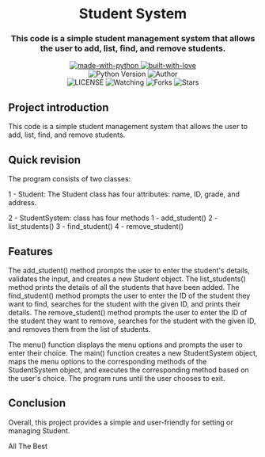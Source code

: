 <h1 align="center"> 
    Student System
</h1>

<h3 align="center"> 
    This code is a simple student management system that allows the user to add, list, find, and remove students. 
</h3>

<p align="center">
    <a href="https://python.org">
        <img src="http://forthebadge.com/images/badges/made-with-python.svg" alt="made-with-python">
    </a>
    <a href="https://GitHub.com/MeshariRed">
        <img src="http://ForTheBadge.com/images/badges/built-with-love.svg" alt="built-with-love">
    </a> <br>
    <img src="https://img.shields.io/badge/python-3.9-green?style=for-the-badge&logo=appveyor" alt="Python Version">
    <img title="Author" src="https://img.shields.io/badge/Author-MeshariRed-blue.svg?color=54aeff&style=for-the-badge&logo=github" /><br>
    <img src="https://img.shields.io/github/license/MeshariRed/StudentSystem.svg" alt="LICENSE">
    <img src="https://img.shields.io/github/watchers/MeshariRed/StudentSystem.svg" alt="Watching">
    <img src="https://img.shields.io/github/forks/MeshariRed/StudentSystem.svg" alt="Forks">
    <img src="https://img.shields.io/github/stars/MeshariRed/StudentSystem.svg" alt="Stars">
</p>

## Project introduction
This code is a simple student management system that allows the user to add, list, find, and remove students. 



## Quick revision
The program consists of two classes:

1 - Student: 
The Student class has four attributes: name, ID, grade, and address.


2 - StudentSystem: class has four methods
1 - add_student()
2 - list_students()
3 - find_student()
4 - remove_student()



## Features 
The add_student() method prompts the user to enter the student's details, validates the input, and creates a new Student object.
The list_students() method prints the details of all the students that have been added.
The find_student() method prompts the user to enter the ID of the student they want to find, searches for the student with the given ID, and prints their details.
The remove_student() method prompts the user to enter the ID of the student they want to remove, searches for the student with the given ID, and removes them from the list of students.


The menu() function displays the menu options and prompts the user to enter their choice.
The main() function creates a new StudentSystem object, maps the menu options to the corresponding
methods of the StudentSystem object, and executes the corresponding method based on the user's choice.
The program runs until the user chooses to exit.



## Conclusion
Overall, this project provides a simple and user-friendly for setting or managing Student.

All The Best
